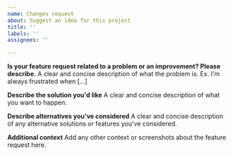 ```yaml
---
name: Changes request
about: Suggest an idea for this project
title: ''
labels: ''
assignees: ''

---
```


**Is your feature request related to a problem or an improvement? Please describe.**
A clear and concise description of what the problem is. Ex. I'm always frustrated when [...]

**Describe the solution you'd like**
A clear and concise description of what you want to happen.

**Describe alternatives you've considered**
A clear and concise description of any alternative solutions or features you've considered.

**Additional context**
Add any other context or screenshots about the feature request here.
